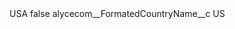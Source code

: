 <?xml version="1.0" encoding="UTF-8"?>
<CustomMetadata xmlns="http://soap.sforce.com/2006/04/metadata" xmlns:xsi="http://www.w3.org/2001/XMLSchema-instance" xmlns:xsd="http://www.w3.org/2001/XMLSchema">
    <label>USA</label>
    <protected>false</protected>
    <values>
        <field>alycecom__FormatedCountryName__c</field>
        <value xsi:type="xsd:string">US</value>
    </values>
</CustomMetadata>
